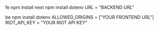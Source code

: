 fe
npm install next
npm install dotenv
URL = "BACKEND URL"

be
npm install dotenv
ALLOWED_ORIGINS = ["YOUR FRONTEND URL"]
RIOT_API_KEY = "YOUR RIOT API KEY"

